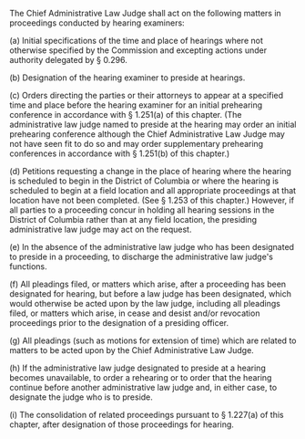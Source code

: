 The Chief Administrative Law Judge shall act on the following matters in proceedings conducted by hearing examiners:

(a) Initial specifications of the time and place of hearings where not otherwise specified by the Commission and excepting actions under authority delegated by § 0.296.

(b) Designation of the hearing examiner to preside at hearings.

(c) Orders directing the parties or their attorneys to appear at a specified time and place before the hearing examiner for an initial prehearing conference in accordance with § 1.251(a) of this chapter. (The administrative law judge named to preside at the hearing may order an initial prehearing conference although the Chief Administrative Law Judge may not have seen fit to do so and may order supplementary prehearing conferences in accordance with § 1.251(b) of this chapter.)

(d) Petitions requesting a change in the place of hearing where the hearing is scheduled to begin in the District of Columbia or where the hearing is scheduled to begin at a field location and all appropriate proceedings at that location have not been completed. (See § 1.253 of this chapter.) However, if all parties to a proceeding concur in holding all hearing sessions in the District of Columbia rather than at any field location, the presiding administrative law judge may act on the request.

(e) In the absence of the administrative law judge who has been designated to preside in a proceeding, to discharge the administrative law judge's functions.

(f) All pleadings filed, or matters which arise, after a proceeding has been designated for hearing, but before a law judge has been designated, which would otherwise be acted upon by the law judge, including all pleadings filed, or matters which arise, in cease and desist and/or revocation proceedings prior to the designation of a presiding officer.

(g) All pleadings (such as motions for extension of time) which are related to matters to be acted upon by the Chief Administrative Law Judge.

(h) If the administrative law judge designated to preside at a hearing becomes unavailable, to order a rehearing or to order that the hearing continue before another administrative law judge and, in either case, to designate the judge who is to preside.

(i) The consolidation of related proceedings pursuant to § 1.227(a) of this chapter, after designation of those proceedings for hearing.

